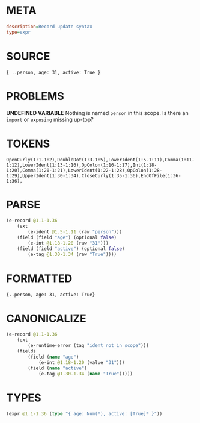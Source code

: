 # META
~~~ini
description=Record update syntax
type=expr
~~~
# SOURCE
~~~roc
{ ..person, age: 31, active: True }
~~~
# PROBLEMS
**UNDEFINED VARIABLE**
Nothing is named `person` in this scope.
Is there an `import` or `exposing` missing up-top?

# TOKENS
~~~zig
OpenCurly(1:1-1:2),DoubleDot(1:3-1:5),LowerIdent(1:5-1:11),Comma(1:11-1:12),LowerIdent(1:13-1:16),OpColon(1:16-1:17),Int(1:18-1:20),Comma(1:20-1:21),LowerIdent(1:22-1:28),OpColon(1:28-1:29),UpperIdent(1:30-1:34),CloseCurly(1:35-1:36),EndOfFile(1:36-1:36),
~~~
# PARSE
~~~clojure
(e-record @1.1-1.36
	(ext
		(e-ident @1.5-1.11 (raw "person")))
	(field (field "age") (optional false)
		(e-int @1.18-1.20 (raw "31")))
	(field (field "active") (optional false)
		(e-tag @1.30-1.34 (raw "True"))))
~~~
# FORMATTED
~~~roc
{..person, age: 31, active: True}
~~~
# CANONICALIZE
~~~clojure
(e-record @1.1-1.36
	(ext
		(e-runtime-error (tag "ident_not_in_scope")))
	(fields
		(field (name "age")
			(e-int @1.18-1.20 (value "31")))
		(field (name "active")
			(e-tag @1.30-1.34 (name "True")))))
~~~
# TYPES
~~~clojure
(expr @1.1-1.36 (type "{ age: Num(*), active: [True]* }"))
~~~
